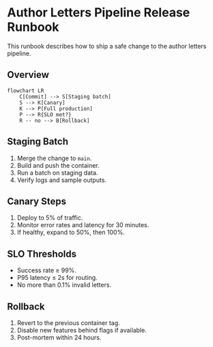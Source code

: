 # Author Letters Pipeline Release Runbook

This runbook describes how to ship a safe change to the author letters pipeline.

## Overview

```mermaid
flowchart LR
    C[Commit] --> S[Staging batch]
    S --> K[Canary]
    K --> P[Full production]
    P --> R{SLO met?}
    R -- no --> B[Rollback]
```

## Staging Batch

1. Merge the change to `main`.
2. Build and push the container.
3. Run a batch on staging data.
4. Verify logs and sample outputs.

## Canary Steps

1. Deploy to 5% of traffic.
2. Monitor error rates and latency for 30 minutes.
3. If healthy, expand to 50%, then 100%.

## SLO Thresholds

- Success rate ≥ 99%.
- P95 latency ≤ 2s for routing.
- No more than 0.1% invalid letters.

## Rollback

1. Revert to the previous container tag.
2. Disable new features behind flags if available.
3. Post-mortem within 24 hours.
